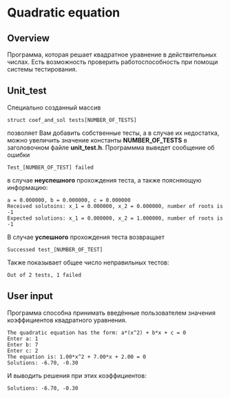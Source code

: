 # Quadratic equation
## Overview
Программа, которая решает квадратное уравнение в действительных числах. Есть возможность проверить работоспособность при помощи системы тестирования.
## Unit_test
Специально созданный массив
~~~
struct coef_and_sol tests[NUMBER_OF_TESTS]
~~~
позволяет Вам добавить собственные тесты, а в случае их недостатка, можно увеличить значение константы **NUMBER_OF_TESTS** в заголовочном файле **unit_test.h**.
Программма выведет сообщение об ошибки
~~~
Test_[NUMBER_OF_TEST] failed
~~~
в случае **неуспешного** прохождения теста, а также поясняющую информацию:
~~~
a = 0.000000, b = 0.000000, c = 0.000000
Received solutoins: x_1 = 0.000000, x_2 = 0.000000, number of roots is -1
Expected solutions: x_1 = 0.000000, x_2 = 1.000000, number of roots is -1
~~~
В случае **успешного** прохождения теста возвращает
~~~
Successed test_[NUMBER_OF_TEST]
~~~
Также показывает общее число неправильных тестов:
~~~
Out of 2 tests, 1 failed
~~~

## User input
Программа способна принимать введённые пользователем значения коэффициентов квадратного уравнения.
~~~
The quadratic equation has the form: a*(x^2) + b*x + c = 0
Enter a: 1
Enter b: 7
Enter c: 2
The equation is: 1.00*x^2 + 7.00*x + 2.00 = 0
Solutions: -6.70, -0.30
~~~
И выводить решения при этих коэффициентов:
~~~
Solutions: -6.70, -0.30
~~~
